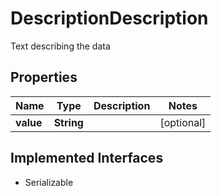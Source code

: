 

# DescriptionDescription

Text describing the data

## Properties

Name | Type | Description | Notes
------------ | ------------- | ------------- | -------------
**value** | **String** |  |  [optional]


## Implemented Interfaces

* Serializable


